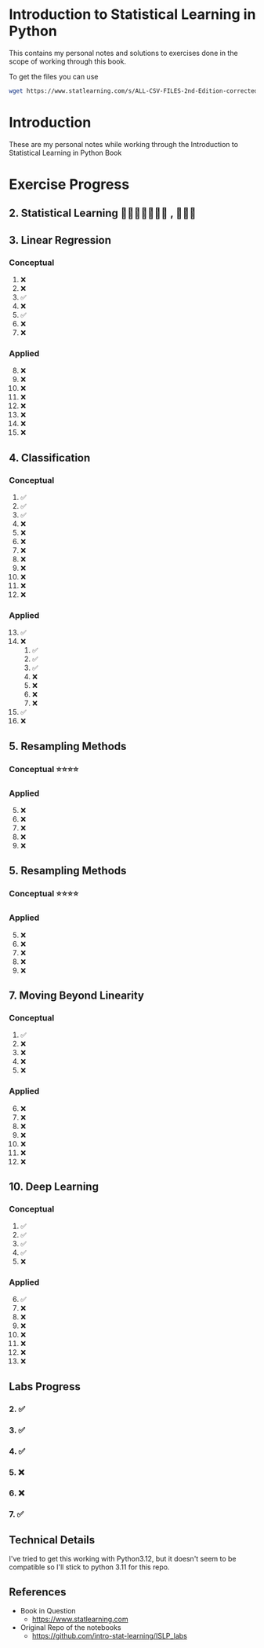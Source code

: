 # Introduction to Statistical Learning in Python
This contains my personal notes and solutions to exercises done in the scope of working through this book.

To get the files you can use 
```bash
wget https://www.statlearning.com/s/ALL-CSV-FILES-2nd-Edition-corrected.zip
```

# Introduction
These are my personal notes while working through the Introduction to Statistical Learning in Python Book

# Exercise Progress
## 2. Statistical Learning 🌟🌟🌟🌟🌟🌟🌟 , 🌟🌟🌟

## 3. Linear Regression 
### Conceptual
1. ❌
2. ❌
3. ✅
4. ❌
5. ✅
6. ❌
7. ❌
### Applied
8. ❌
9. ❌
10. ❌
11. ❌
12. ❌
13. ❌
14. ❌
15. ❌

## 4. Classification
### Conceptual
1. ✅
2. ✅
3. ✅
4. ❌
5. ❌
6. ❌
7. ❌
8. ❌
9. ❌
10. ❌
11. ❌
12. ❌
### Applied
13. ✅
14. ❌
    1. ✅
    2. ✅
    3. ✅
    4. ❌
    5. ❌
    6. ❌
    7. ❌
15. ✅
16. ❌

## 5. Resampling Methods
### Conceptual ⭐⭐⭐⭐
### Applied
5. ❌
6. ❌
7. ❌
8. ❌
9. ❌

## 5. Resampling Methods
### Conceptual ⭐⭐⭐⭐
### Applied
5. ❌
6. ❌
7. ❌
8. ❌
9. ❌

## 7. Moving Beyond Linearity
### Conceptual
1. ✅
2. ❌
3. ❌
4. ❌
5. ❌
### Applied
6. ❌
7. ❌
8. ❌
9. ❌
10. ❌
11. ❌
12. ❌

## 10. Deep Learning
### Conceptual
1. ✅
2. ✅
3. ✅
4. ✅
5. ❌

### Applied
6. ✅
7. ❌
8. ❌
9. ❌
10. ❌
11. ❌
12. ❌
13. ❌

## Labs Progress
### 2. ✅
### 3. ✅
### 4. ✅
### 5. ❌
### 6. ❌
### 7. ✅

## Technical Details
I've tried to get this working with Python3.12, but it doesn't seem to be compatible so I'll stick to python 3.11 for this repo.

## References
* Book in Question
    * https://www.statlearning.com
* Original Repo of the notebooks
    * https://github.com/intro-stat-learning/ISLP_labs